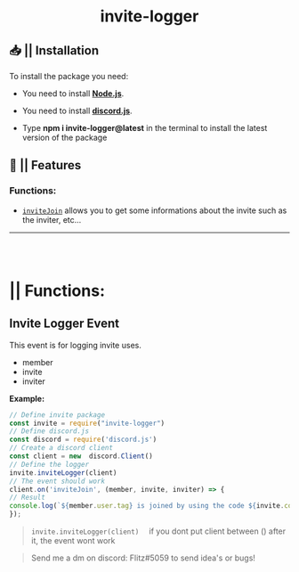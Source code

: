 <div  align="center">
<h1>invite-logger</h1>
</div>

## 📥 || Installation

To install the package you need:

- You need to install [**Node.js**](https://nodejs.org/en/download/).

- You need to install [**discord.js**](https://npmjs.com/package/discord.js).

- Type **npm i invite-logger@latest** in the terminal to install the latest version of the package




## 📜 || Features

### Functions:


- [`inviteJoin`](https://www.npmjs.com/package/invite-logger#invite-logger-event) allows you to get some informations about the invite such as the inviter, etc...

<hr>
<br>
<br>

# || Functions:

## Invite Logger Event

This event is for logging invite uses. 

- member
- invite
- inviter

**Example:**

```js
// Define invite package
const invite = require("invite-logger")
// Define discord.js
const discord = require('discord.js')
// Create a discord client
const client = new  discord.Client()
// Define the logger
invite.inviteLogger(client) 
// The event should work
client.on('inviteJoin', (member, invite, inviter) => {
// Result
console.log(`${member.user.tag} is joined by using the code ${invite.code} wich origin is ${inviter.tag}. Times used: ${invite.uses}`)
});
```
> `invite.inviteLogger(client) 
` if you dont put client between () after it, the event wont work


> Send me a dm on discord: Flitz#5059 to send idea's or bugs!